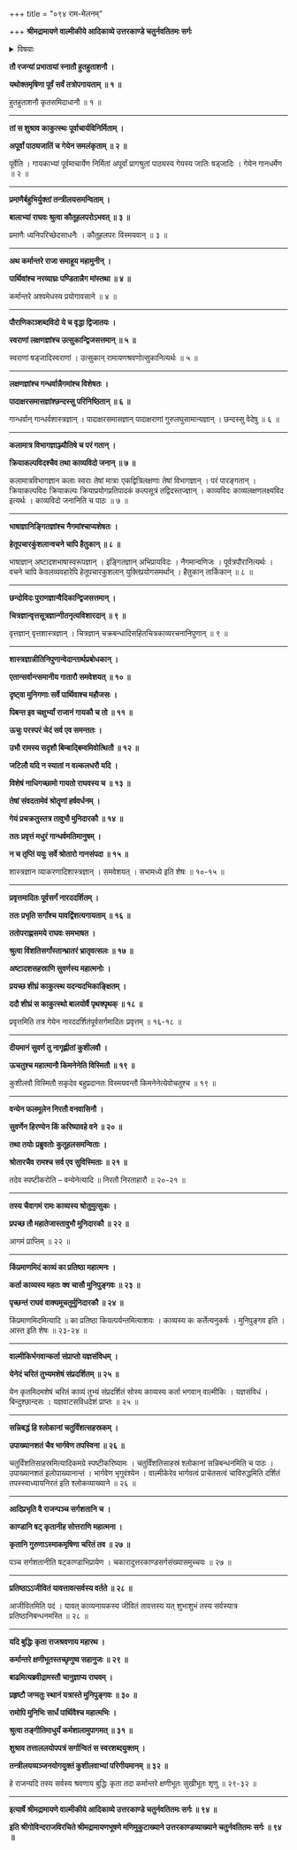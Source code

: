 +++
title = "०९४ राम-मेलनम्"

+++
**श्रीमद्रामायणे वाल्मीकीये आदिकाव्ये उत्तरकाण्डे चतुर्नवतितमः सर्गः**


<details><summary>विषयाः</summary>

प्रभाते निर्वर्तिताह्निकाभ्यां कुश-लवाभ्यां  
यज्ञ-वाटम् एत्य  
मधुर-तर-स्वरेण  
श्रीरामायण-गानोपक्रमः ॥ १ ॥  
तद्-आकर्णन-हृष्टेन रामेण  
यागावसाने सभायां  
सकल-कला-कुशल--निखिल-जन-मेलन-पूर्वकं  
कुश-लव-गीयमान--रामायण-श्रवणम् ॥ २ ॥  
गानावसाने कुश-लवाभ्यां राम-चोदनया तं प्रति  
आत्मनोर् वाल्मीकि-शिष्यत्व--निवेदन-पूर्वकं  
रामायणस्य तत्-प्रणीतत्व-निवेदनेन सह  
तस्य मुनेर् यज्ञ-वाट-निकट-संनिधानस्य चनिवेदनम् ॥ ३ ॥
</details>


**तौ रजन्यां प्रभातायां स्नातौ हुतहुताशनौ ।**

**यथोक्तमृषिणा पूर्वं सर्वं तत्रोपगायताम् ॥ १ ॥**

हुतहुताशनौ कृतसमिदाधानौ ॥ १ ॥

****

**तां स शुश्राव काकुत्स्थः पूर्वाचार्यविनिर्मिताम् ।**

**अपूर्वां पाठ्यजातिं च गेयेन समलंकृताम् ॥ २ ॥**

पूर्वेति । गायकाभ्यां पूर्वमाचार्येण निर्मितां अपूर्वां प्रागश्रुतां पाठ्यस्य गेयस्य जातिः षड्जादिः । गेयेन गानधर्मेण ॥ २ ॥

****

**प्रमाणैर्बहुभिर्युक्तां तन्त्रीलयसमन्विताम् ।**

**बालाभ्यां राघवः श्रुत्वा कौतूहलपरोऽभवत् ॥ ३ ॥**

प्रमाणैः ध्वनिपरिच्छेदसाधनैः । कौतूहलपरः विस्मयवान् ॥ ३ ॥

****

**अथ कर्मान्तरे राजा समाहूय महामुनीन् ।**

**पार्थिवांश्च नरव्याघ्रः पण्डितान्नैग मांस्तथा ॥ ४ ॥**

कर्मान्तरे अश्वमेधस्य प्रयोगावसाने ॥ ४ ॥

****

**पौराणिकाञ्शब्दविदो ये च वृद्धा द्विजातयः ।**

**स्वराणां लक्षणज्ञांश्च उत्सुकान्द्विजसत्तमान् ॥ ५ ॥**

स्वराणां षड्जादिस्वराणां । उत्सुकान् रामायणश्रवणोत्सुकानित्यर्थः ॥ ५ ॥

****

**लक्षणज्ञांश्च गन्धर्वान्नैगमांश्च विशेषतः ।**

**पादाक्षरसमासज्ञांश्छन्दस्सु परिनिष्ठितान् ॥ ६ ॥**

गान्धर्वान् गान्धर्वशास्त्रज्ञान् । पादाक्षरसमासज्ञान् पादाक्षराणां गुरुलघुसामान्यज्ञान् । छन्दस्सु वेदेषु ॥ ६ ॥

****

**कलामात्र विभागज्ञाञ्ज्यौतिषे च परं गतान् ।**

**क्रियाकल्पविदश्चैव तथा काव्यविदो जनान् ॥ ७ ॥**

कलामात्रविभागज्ञान कलाः स्वराः तेषां मात्राः एकद्वित्रिलक्षणाः तेषां विभागज्ञान् । परं पारङ्गतान् । क्रियाकल्पविदः क्रियाकल्पः क्रियाप्रयोगप्रतिपादकं कल्पसूत्रं तद्विदस्तज्ज्ञान् । काव्यविदः काव्यलक्षणलक्ष्यविद इत्यर्थः । काव्यविदो जनानिति च पाठः ॥ ७ ॥

****

**भाषाज्ञानिङ्गितज्ञांश्च नैगमांश्चाप्यशेषतः ।**

**हेतूपचारकुंशलान्वचने चापि हैतुकान् ॥ ८ ॥**

भाषाज्ञान् अष्टादशभाषास्वरूपज्ञान् । इङ्गितज्ञान् अभिप्रायविदः । नैगमान्वणिजः । पूर्वत्रपौरानित्यर्थः । वचने चापि केवलव्यवहारेपि हेतूपचारकुशलान् युक्तिप्रयोगसमर्थान् । हैतुकान् तार्किकान् ॥ ८ ॥

****

**छन्दोविदः पुराणज्ञान्वैदिकान्द्विजसत्तमान् ।**

**चित्रज्ञान्वृत्तसूत्रज्ञान्गीतनृत्यविशारदान् ॥ ९ ॥**

वृत्तज्ञान् वृत्तशास्त्रज्ञान् । चित्रज्ञान् चक्रबन्धादिसहितचित्रकाव्यरचनानिपुणान् ॥ ९ ॥

****

**शास्त्रज्ञान्नीतिनिपुणान्वेदान्तार्थप्रबोधकान् ।**

**एतान्सर्वान्त्समानीय गातारौ समवेशयत् ॥ १० ॥**

**दृष्ट्वा मुनिगणाः सर्वे पार्थिवाश्च महौजसः ।**

**पिबन्त इव चक्षुर्भ्यां राजानं गायकौ च तो ॥ ११ ॥**

**ऊचुः परस्परं चेदं सर्व एव समन्ततः ।**

**उभौ रामस्य सदृशौ बिम्बाद्बिम्वमिवोत्थितौ ॥ १२ ॥**

**जटिलौ यदि न स्यातां न वल्कलधरौ यदि ।**

**विशेषं नाधिगच्छामो गायतो राघवस्य च ॥ १३ ॥**

**तेषां संवदतामेवं श्रोतॄणां हर्षवर्धनम् ।**

**गेयं प्रचक्रतुस्तत्र तावुभौ मुनिदारकौ ॥ १४ ॥**

**ततः प्रवृत्तं मधुरं गान्धर्वमतिमानुषम् ।**

**न च तृप्तिं ययुः सर्वे श्रोतारो गानसंपदा ॥ १५ ॥**

शास्त्रज्ञान व्याकरणादिशास्त्रज्ञान् । समवेशयत् । सभामध्ये इति शेषः ॥ १०-१५ ॥

****

**प्रवृत्तमादितः पूर्वसर्गं नारददर्शितम् ।**

**ततः प्रभृति सर्गांश्च यावद्विंशत्यगायताम् ॥ १६ ॥**

**ततोपराह्णसमये राघवः समभाषत ।**

**श्रुत्वा विंशतिसर्गांस्तान्भ्रातरं भ्रातृवत्सलः ॥ १७ ॥**

**अष्टादशसहस्राणि सुवर्णस्य महात्मनोः ।**

**प्रयच्छ शीघ्रं काकुत्स्थ यदन्यदभिकाङ्क्षितम् ।**

**ददौ शीघ्रं स काकुत्स्थो बालयोर्वै पृथक्पृथक् ॥ १८ ॥**

प्रवृत्तमिति तत्र गेयेन नारददर्शितंपूर्वसर्गमादितः प्रवृत्तम् ॥ १६-१८ ॥

****

**दीयमानं सुवर्ण तु नागृह्णीतां कुशीलवौ ।**

**ऊचतुश्च महात्मानौ किमनेनेति विस्मितौ ॥ १९ ॥**

कुशीलवौ विस्मितौ सकृदेव बहुप्रदानतः विस्मयवन्तौ किमनेनेत्येवोचतुश्च ॥ १९ ॥

****

**वन्येन फलमूलेन निरतौ वनवासिनौ ।**

**सुवर्णेन हिरण्येन किं करिष्यावहे वने ॥ २० ॥**

**तथा तयोः प्रब्रुवतोः कुतूहलसमन्विताः ।**

**श्रोतारचैव रामश्च सर्व एव सुविस्मिताः ॥ २१ ॥**

तदेव स्पष्टीकरोति – वन्येनेत्यादि ॥ निरतौ निरताहारौ ॥ २०-२१ ॥

****

**तस्य चैवागमं रामः काव्यस्य श्रोतुमुत्सुकः ।**

**प्रपच्छ तौ महातेजास्तावुभौ मुनिदारकौ ॥ २२ ॥**

आगमं प्राप्तिम् ॥ २२ ॥

****

**किंप्रमाणमिदं काव्यं का प्रतिष्ठा महात्मनः ।**

**कर्ता काव्यस्य महतः क्व चासौ मुनिपुङ्गवः ॥ २३ ॥**

**पृच्छन्तं राघवं वाक्यमूचतुर्मुनिदारकौ ॥ २४ ॥**

किंप्रमाणमिदमित्यादि ॥ का प्रतिष्ठा कियत्पर्यन्तमित्याशयः । काव्यस्य कः कर्तेत्यनुकर्षः । मुनिपुङ्गव इति । आस्त इति शेषः ॥ २३-२४ ॥

****

**वाल्मीकिर्भगवान्कर्ता संप्राप्तो यज्ञसंविधम् ।**

**येनेदं चरितं तुभ्यमशेषं संप्रदर्शितम् ॥ २५ ॥**

येन कृतमिदमशेषं चरितं काव्यं तुभ्यं संप्रदर्शितं सोस्य काव्यस्य कर्ता भगवान् वाल्मीकिः । यज्ञसंविधं । बिन्दुश्छान्दसः । यज्ञवाटसविधदेशं प्राप्तः ॥ २५ ॥

****

**सन्निबद्धं हि श्लोकानां चतुर्विंशत्सहस्रकम् ।**

**उपाख्यानशतं चैव भार्गवेण तपस्विना ॥ २६ ॥**

चतुर्विंशतिसाहस्रमित्यादिकमग्रे स्पष्टीकरिष्यामः । चतुर्विंशतिसाहस्रं श्लोकानां सन्निबन्धनमिति च पाठः । उपाख्यानशतं इलोपाख्यानान्तं । भार्गवेण भृगुवंश्येन । वाल्मीकेरेव भार्गवत्वं प्राचेतसत्वं चाविरुद्धमिति दर्शितं तपस्स्वाध्यायनिरतं इति श्लोकव्याख्याने ॥ २६ ॥

****

**आदिप्रभृति वै राजन्पञ्च सर्गशतानि च ।**

**काण्डानि षट् कृतानीह सोत्तराणि महात्मना ।**

**कृतानि गुरुणाऽस्माकमृषिणा चरितं तव ॥ २७ ॥**

पञ्च सर्गशतानीति षट्काण्डाभिप्रायेण । चकारादुत्तरकाण्डसर्गसंख्यासमुच्चयः ॥ २७ ॥

****

**प्रतिष्ठाऽऽजीवितं यावत्तावत्सर्वस्य वर्तते ॥ २८ ॥**

आजीवितमिति पदं । यावत् काव्यनायकस्य जीवितं तावत्तस्य यत् शुभाशुभं तस्य सर्वस्यात्र प्रतिष्ठानिबन्धनमस्ति ॥ २८ ॥

****

**यदि बुद्धिः कृता राजश्रवणाय महारथ ।**

**कर्मान्तरे क्षणीभूतस्तच्छृणुष्व सहानुजः ॥ २९ ॥**

**बाढमित्यब्रवीद्रामस्तौ चानुज्ञाप्य राघवम् ।**

**प्रहृष्टौ जग्मतुः स्थानं यत्रास्ते मुनिपुङ्गवः ॥ ३० ॥**

**रामोपि मुनिभिः सार्धं पार्थिवैश्च महात्मभिः ।**

**श्रुत्वा तङ्गीतिमाधुर्यं कर्मशालामुपागमत् ॥ ३१ ॥**

**शुश्राव तत्ताललयोपपत्रं सर्गान्वितं स स्वरशब्दयुक्तम् ।**

**तन्त्रीलयव्यञ्जनयोगयुक्तं कुशीलवाभ्यां परिगीयमानम् ॥ ३२ ॥**

हे राजन्यदि तस्य सर्वस्य श्रवणाय बुद्धिः कृता तदा कर्मान्तरे क्षणीभूतः सुखीभूतः शृणु ॥ २९-३२ ॥

****

**इत्यार्षे श्रीमद्रामायणे वाल्मीकीये आदिकाव्ये उत्तरकाण्डे चतुर्नवतितमः सर्गः ॥ ९४ ॥**

**इति श्रीगोविन्दराजविरचिते श्रीमद्रामायणभूषणे मणिमुकुटाख्याने उत्तरकाण्डव्याख्याने चतुर्नवतितमः सर्गः ॥ ९४ ॥**
